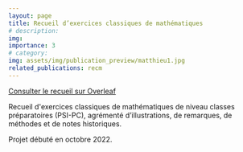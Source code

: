 ```yaml
---
layout: page
title: Recueil d’exercices classiques de mathématiques
# description: 
img:
importance: 3
# category: 
img: assets/img/publication_preview/matthieu1.jpg
related_publications: recm
---
```


[Consulter le recueil sur Overleaf](https://www.overleaf.com/read/ydhnzxprjkqb)

Recueil d'exercices classiques de mathématiques de niveau classes préparatoires (PSI-PC), agrémenté d’illustrations, de remarques, de méthodes et de notes historiques. 

Projet débuté en octobre 2022.